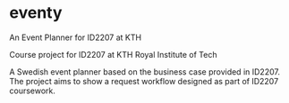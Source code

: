 # eventy

An Event Planner for ID2207 at KTH

Course project for ID2207 at KTH Royal Institute of Tech

A Swedish event planner based on the business case provided in ID2207. The project aims to show a request workflow designed as part of ID2207 coursework.
